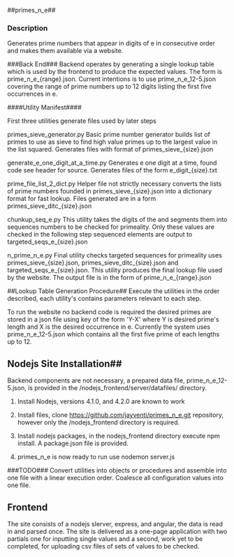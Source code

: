 ##primes_n_e##

### Description ###
Generates prime numbers that appear in digits of e in consecutive order and makes them available via a website.

###Back End###
Backend operates by generating a single lookup table which is used by the frontend to produce the expected values. The form is prime_n_e_{range}.json. Current intentions is to use prime_n_e_12-5.json covering the range of prime numbers up to 12 digits listing the first five occurrences in e.

####Utility Manifest####

First three utilities generate files used by later steps

primes_sieve_generator.py 
Basic prime number generator builds list of primes to use as sieve to find high value  primes up to the largest value in the list squared.
Generates files with format of primes_sieve_{size}.json

generate_e_one_digit_at_a_time.py
Generates e one digit at a time, found code see header for source. Generates files of the form e_digit_{size}.txt

prime_file_list_2_dict.py
Helper file not strictly necessary converts the lists of prime numbers founded in primes_sieve_{size}.json into a dictionary format for fast lookup. Files generated are in a form primes_sieve_ditc_{size}.json

chunkup_seq_e.py
This utility takes the digits of the and segments them into sequences numbers to be checked for primeality. Only these values are checked in the following step sequenced elements are output to targeted_seqs_e_{size}.json 

n_prime_n_e.py
Final utility checks targeted sequences for primeality uses primes_sieve_{size}.json, primes_sieve_ditc_{size}.json and targeted_seqs_e_{size}.json. This utility produces the final lookup file used by the website. The output file is in the form of prime_n_e_{range}.json

##Lookup Table Generation Procedure##
Execute the utilities in the order described, each utility's contains parameters relevant to each step. 

To run the website no backend code is required the desired primes are stored in a json file using key of the form 'Y-X' where Y is desired prime's length and X is the desired occurrence in e. Currently the system uses prime_n_e_12-5.json which contains all the first five prime of each lengths up to 12.

## Nodejs Site Installation##

<p>Backend components are not necessary, a prepared data file, prime_n_e_12-5.json, is provided in the /nodejs_frontend/server/datafiles/ directory.</p>

1) Install Nodejs, versions 4.1.0, and 4.2.0 are known to work

2) Install files, clone https://github.com/jayventi/primes_n_e.git repository, however only the /nodejs_frontend directory is required.

3) Install nodejs packages, in the nodejs_frontend directory execute
 npm install. A package.json file is provided.

4) primes_n_e is now ready to run use nodemon server.js

###TODO###
Convert utilities into objects or procedures and assemble into one file with a linear execution order. Coalesce all configuration values into one file. 

## Frontend ##

The site consists of a nodejs sIerver, express, and angular, the data is read in and parsed once. The site is delivered as a one-page application with two partials one for inputting single values and a second, work yet to be completed, for uploading csv files of sets of values to be checked.